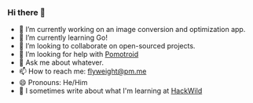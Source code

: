 ### Hi there 👋

- 🔭 I’m currently working on an image conversion and optimization app.
- 🌱 I’m currently learning Go!
- 👯 I’m looking to collaborate on open-sourced projects.
- 🤔 I’m looking for help with [Pomotroid](https://github.com/Splode/pomotroid)
- 💬 Ask me about whatever.
- 📫 How to reach me: flyweight@pm.me
- 😄 Pronouns: He/Him
- 📝 I sometimes write about what I'm learning at [HackWild](https://hackwild.com) 
